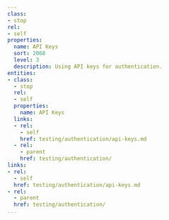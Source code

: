 ```yaml
---
class:
- stop
rel:
- self
properties:
  name: API Keys
  sort: 2068
  level: 3
  description: Using API keys for authentication.
entities:
- class:
  - stop
  rel:
  - self
  properties:
    name: API Keys
  links:
  - rel:
    - self
    href: testing/authentication/api-keys.md
  - rel:
    - parent
    href: testing/authentication/
links:
- rel:
  - self
  href: testing/authentication/api-keys.md
- rel:
  - parent
  href: testing/authentication/
...
```

